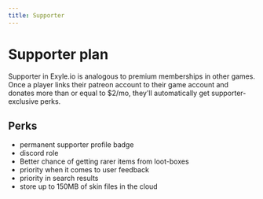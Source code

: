 ```yaml
---
title: Supporter
---
```


# Supporter plan

Supporter in Exyle.io is analogous to premium memberships in other games.
Once a player links their patreon account to their game account and
donates more than or equal to $2/mo, they'll automatically get
supporter-exclusive perks.

## Perks

- permanent supporter profile badge
- discord role
- Better chance of getting rarer items from loot-boxes
- priority when it comes to user feedback
- priority in search results
- store up to 150MB of skin files in the cloud
